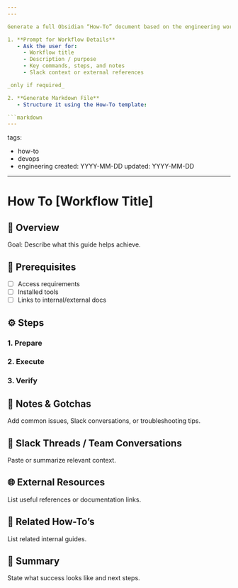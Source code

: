 ```yaml
---
---

Generate a full Obsidian “How-To” document based on the engineering workflow template. Use the conversation with the user for what to generate. If not enough context is provided ask the engineer for more details.

1. **Prompt for Workflow Details**
   - Ask the user for:
     - Workflow title
     - Description / purpose
     - Key commands, steps, and notes
     - Slack context or external references

_only if required_

2. **Generate Markdown File**
   - Structure it using the How-To template:

```markdown
---
```

tags:
  - how-to
  - devops
  - engineering
created: YYYY-MM-DD
updated: YYYY-MM-DD
---

# How To [Workflow Title]

## 🧭 Overview

Goal: Describe what this guide helps achieve.

## 🧩 Prerequisites

- [ ] Access requirements
- [ ] Installed tools
- [ ] Links to internal/external docs

## ⚙️ Steps

### 1. Prepare

### 2. Execute

### 3. Verify

## 🧠 Notes & Gotchas

Add common issues, Slack conversations, or troubleshooting tips.

## 💬 Slack Threads / Team Conversations

Paste or summarize relevant context.

## 🌐 External Resources

List useful references or documentation links.

## 🔗 Related How-To’s

List related internal guides.

## 🏁 Summary

State what success looks like and next steps.
```
